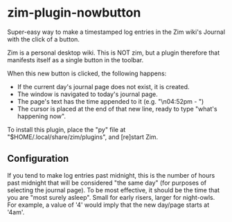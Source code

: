 # zim-plugin-nowbutton
Super-easy way to make a timestamped log entries in the Zim wiki's Journal with the click of a button.

Zim is a personal desktop wiki. This is NOT zim, but a plugin therefore that manifests itself as a single button in the toolbar.

When this new button is clicked, the following happens:
* If the current day's journal page does not exist, it is created.
* The window is navigated to today's journal page.
* The page's text has the time appended to it (e.g. "\n04:52pm - ")
* The cursor is placed at the end of that new line, ready to type "what's happening now".

To install this plugin, place the "py" file at "$HOME/.local/share/zim/plugins", and [re]start Zim.

Configuration
-------------

If you tend to make log entries past midnight, this is the number of hours past midnight that
will be considered "the same day" (for purposes of selecting the journal page). To be most
effective, it should be the time that you are "most surely asleep". Small for early risers, larger
for night-owls. For example, a value of '4' would imply that the new day/page starts at '4am'.
